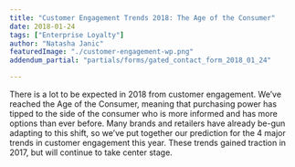 ```yaml
---
title: "Customer Engagement Trends 2018: The Age of the Consumer"
date: 2018-01-24
tags: ["Enterprise Loyalty"]
author: "Natasha Janic"
featuredImage: "./customer-engagement-wp.png"
addendum_partial: "partials/forms/gated_contact_form_2018_01_24"

---
```


There is a lot to be expected in 2018 from customer engagement. We’ve reached the Age of the Consumer, meaning that purchasing power has tipped to the side of the consumer who is more informed and has more options than ever before. Many brands and retailers have already be-gun adapting to this shift, so we’ve put together our prediction for the 4 major trends in customer engagement this year. These trends gained traction in 2017, but will  continue to take center stage.
